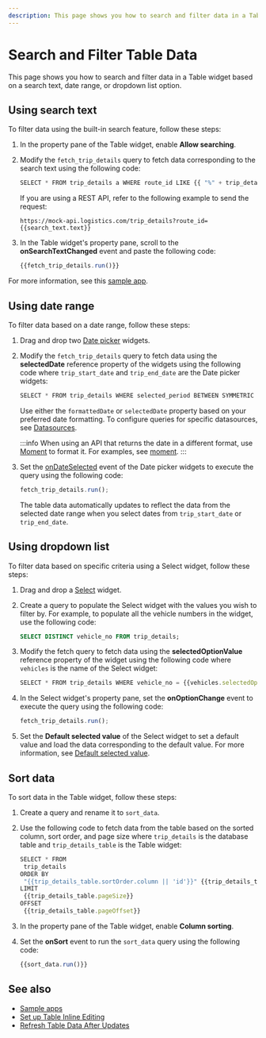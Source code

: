 ```yaml
---
description: This page shows you how to search and filter data in a Table widget. 
---
```

# Search and Filter Table Data
This page shows you how to search and filter data in a Table widget based on a search text, date range, or dropdown list option.

## Using search text
To filter data using the built-in search feature, follow these steps:
1. In the property pane of the Table widget, enable **Allow searching**.
2. Modify the `fetch_trip_details` query to fetch data corresponding to the search text using the following code:

   ```jsx
   SELECT * FROM trip_details a WHERE route_id LIKE {{ "%" + trip_details_table.searchText + "%"}};
   ```
   If you are using a REST API, refer to the following example to send the request:
   ```
   https://mock-api.logistics.com/trip_details?route_id={{search_text.text}}
   ```
3. In the Table widget's property pane, scroll to the **onSearchTextChanged** event and paste the following code:
   
   ```jsx
   {{fetch_trip_details.run()}}
   ```

For more information, see this [sample app](https://app.appsmith.com/applications/6548a90af1da8d53d9d538f0/pages/6548a90af1da8d53d9d53902/edit/queries/6548a90af1da8d53d9d53928).

## Using date range
To filter data based on a date range, follow these steps:
1. Drag and drop two [Date picker](/reference/widgets/datepicker) widgets.
2. Modify the `fetch_trip_details` query to fetch data using the **selectedDate** reference property of the widgets using the following code where `trip_start_date` and `trip_end_date` are the Date picker widgets:

   ```jsx
   SELECT * FROM trip_details WHERE selected_period BETWEEN SYMMETRIC {{moment(trip_start_date.selectedDate)}} AND {{moment(trip_end_date.selectedDate)}} ORDER BY id;
   ``` 
   Use either the `formattedDate` or `selectedDate` property based on your preferred date formatting.
   To configure queries for specific datasources, see [Datasources](/connect-data/reference).
   
   :::info
   When using an API that returns the date in a different format, use [Moment](https://momentjs.com/docs/) to format it. 
   For examples, see [moment](/core-concepts/writing-code/ext-libraries#moment).
   :::
3. Set the [onDateSelected](/reference/widgets/datepicker#ondateselected) event of the Date picker widgets to execute the query using the following code:
   ```jsx
   fetch_trip_details.run();
   ```

   The table data automatically updates to reflect the data from the selected date range when you select dates from `trip_start_date` or `trip_end_date`.

## Using dropdown list
To filter data based on specific criteria using a Select widget, follow these steps:
1. Drag and drop a [Select](/reference/widgets/select) widget.
2. Create a query to populate the Select widget with the values you wish to filter by. For example, to populate all the vehicle numbers in the widget, use the following code:
   
   ```sql
   SELECT DISTINCT vehicle_no FROM trip_details;
   ```
3. Modify the fetch query to fetch data using the **selectedOptionValue** reference property of the widget using the following code where `vehicles` is the name of the Select widget:
   
   ```jsx
   SELECT * FROM trip_details WHERE vehicle_no = {{vehicles.selectedOptionValue}};
   ```
4. In the Select widget's property pane, set the **onOptionChange** event to execute the query using the following code:
   
   ```jsx
   fetch_trip_details.run();
   ```
5. Set the **Default selected value** of the Select widget to set a default value and load the data corresponding to the default value. For more information, see [Default selected value](/reference/widgets/select#default-selected-value-string).

## Sort data
To sort data in the Table widget, follow these steps:
1. Create a query and rename it to `sort_data`.
2. Use the following code to fetch data from the table based on the sorted column, sort order, and page size where `trip_details` is the database table and `trip_details_table` is the Table widget:

   ```jsx
   SELECT * FROM 
    trip_details 
   ORDER BY 
    "{{trip_details_table.sortOrder.column || 'id'}}" {{trip_details_table.sortOrder.order !== "desc" ? "" : "DESC"}}
   LIMIT
    {{trip_details_table.pageSize}}
   OFFSET 
    {{trip_details_table.pageOffset}}
   ```
3. In the property pane of the Table widget, enable **Column sorting**.
4. Set the **onSort** event to run the `sort_data` query using the following code:

   ```jsx
   {{sort_data.run()}}
   ```

## See also
- [Sample apps](https://docs.appsmith.com/learning-and-resources/sample-apps)
- [Set up Table Inline Editing](/reference/widgets/table/inline-editing)
- [Refresh Table Data After Updates](/build-apps/how-to-guides/Refresh-table-data)